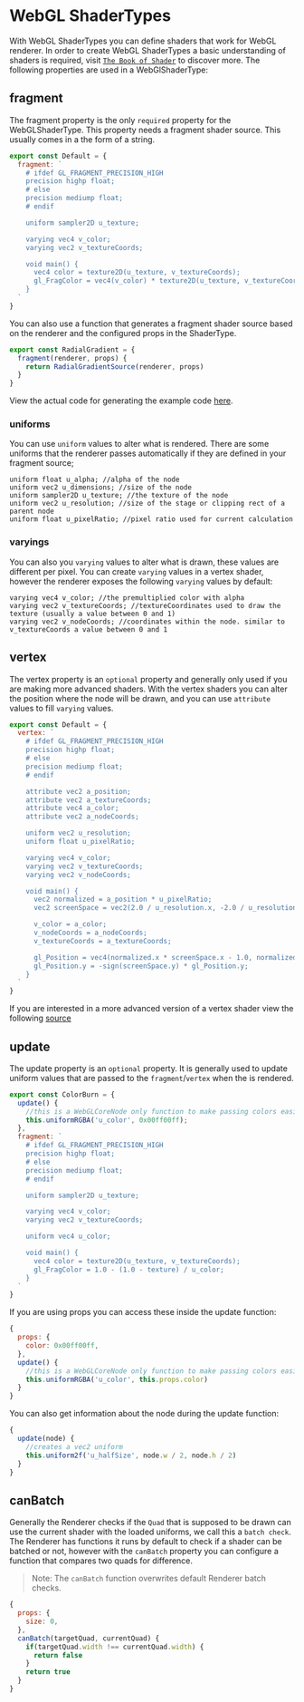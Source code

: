 # WebGL ShaderTypes
With WebGL ShaderTypes you can define shaders that work for WebGL renderer. In order to create WebGL ShaderTypes a basic understanding of shaders is required, visit [`The Book of Shader`](https://thebookofshaders.com/01/) to discover more. The following properties are used in a WebGlShaderType:

## fragment
The fragment property is the only `required` property for the WebGLShaderType. This property needs a fragment shader source. This usually comes in a the form of a string.

```js
export const Default = {
  fragment: `
    # ifdef GL_FRAGMENT_PRECISION_HIGH
    precision highp float;
    # else
    precision mediump float;
    # endif

    uniform sampler2D u_texture;

    varying vec4 v_color;
    varying vec2 v_textureCoords;

    void main() {
      vec4 color = texture2D(u_texture, v_textureCoords);
      gl_FragColor = vec4(v_color) * texture2D(u_texture, v_textureCoords);
    }
  `
}
```

You can also use a function that generates a fragment shader source based on the renderer and the configured props in the ShaderType.

```js
export const RadialGradient = {
  fragment(renderer, props) {
    return RadialGradientSource(renderer, props)
  }
}
```
View the actual code for generating the example code [here](https://github.com/lightning-js/renderer/blob/main/src/core/shaders/webgl/RadialGradient.ts).

### uniforms
You can use `uniform` values to alter what is rendered. There are some uniforms that the renderer passes automatically if they are defined in your fragment source;

```
uniform float u_alpha; //alpha of the node
uniform vec2 u_dimensions; //size of the node
uniform sampler2D u_texture; //the texture of the node
uniform vec2 u_resolution; //size of the stage or clipping rect of a parent node
uniform float u_pixelRatio; //pixel ratio used for current calculation
```

### varyings
You can also you `varying` values to alter what is drawn, these values are different per pixel. You can create `varying` values in a vertex shader, however the renderer exposes the following `varying` values by default:

```
varying vec4 v_color; //the premultiplied color with alpha
varying vec2 v_textureCoords; //textureCoordinates used to draw the texture (usually a value between 0 and 1)
varying vec2 v_nodeCoords; //coordinates within the node. similar to v_textureCoords a value between 0 and 1
```

## vertex
The vertex property is an `optional` property and generally only used if you are making more advanced shaders. With the vertex shaders you can alter the position where the node will be drawn, and you can use `attribute` values to fill `varying` values.

```js
export const Default = {
  vertex: `
    # ifdef GL_FRAGMENT_PRECISION_HIGH
    precision highp float;
    # else
    precision mediump float;
    # endif

    attribute vec2 a_position;
    attribute vec2 a_textureCoords;
    attribute vec4 a_color;
    attribute vec2 a_nodeCoords;

    uniform vec2 u_resolution;
    uniform float u_pixelRatio;

    varying vec4 v_color;
    varying vec2 v_textureCoords;
    varying vec2 v_nodeCoords;

    void main() {
      vec2 normalized = a_position * u_pixelRatio;
      vec2 screenSpace = vec2(2.0 / u_resolution.x, -2.0 / u_resolution.y);

      v_color = a_color;
      v_nodeCoords = a_nodeCoords;
      v_textureCoords = a_textureCoords;

      gl_Position = vec4(normalized.x * screenSpace.x - 1.0, normalized.y * -abs(screenSpace.y) + 1.0, 0.0, 1.0);
      gl_Position.y = -sign(screenSpace.y) * gl_Position.y;
    }
  `
}
```

If you are interested in a more advanced version of a vertex shader view the following [source](https://github.com/lightning-js/renderer/blob/main/src/core/shaders/webgl/Shadow.ts)

## update
The update property is an `optional` property. It is generally used to update uniform values that are passed to the `fragment`/`vertex` when the is rendered.

```js
export const ColorBurn = {
  update() {
    //this is a WebGLCoreNode only function to make passing colors easier
    this.uniformRGBA('u_color', 0x00ff00ff);
  },
  fragment: `
    # ifdef GL_FRAGMENT_PRECISION_HIGH
    precision highp float;
    # else
    precision mediump float;
    # endif

    uniform sampler2D u_texture;

    varying vec4 v_color;
    varying vec2 v_textureCoords;

    uniform vec4 u_color;

    void main() {
      vec4 color = texture2D(u_texture, v_textureCoords);
      gl_FragColor = 1.0 - (1.0 - texture) / u_color;
    }
  `
}
```

If you are using props you can access these inside the update function:

```js
{
  props: {
    color: 0x00ff00ff,
  },
  update() {
    //this is a WebGLCoreNode only function to make passing colors easier
    this.uniformRGBA('u_color', this.props.color)
  }
}
```

You can also get information about the node during the update function:

```js
{
  update(node) {
    //creates a vec2 uniform
    this.uniform2f('u_halfSize', node.w / 2, node.h / 2)
  }
}
```

## canBatch
Generally the Renderer checks if the `Quad` that is supposed to be drawn can use the current shader with the loaded uniforms, we call this a `batch check`.
The Renderer has functions it runs by default to check if a shader can be batched or not, however with the `canBatch` property you can configure a function that compares two quads for difference.

> Note: The `canBatch` function overwrites default Renderer batch checks.

```js
{
  props: {
    size: 0,
  },
  canBatch(targetQuad, currentQuad) {
    if(targetQuad.width !== currentQuad.width) {
      return false
    }
    return true
  }
}
```
